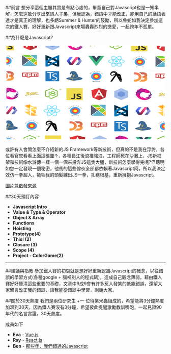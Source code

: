 ##前言
想分享這個主題其實是有點心虛的，畢竟自己對Javascript也是一知半解，怎麼還敢分享出來誤人子弟，但我認為，錯誤中才能改正，能用自己的話語表達才是真正的理解，也多虧Summer & Hunter的鼓勵，所以魯蛇如我決定參加這次的鐵人賽，好好重新跟Javascript來場轟轟烈烈的戀愛，一起跨年不孤單。

##為什麼是Javascript?

<img style="width:100%;height:300px;" src="../images/JSImage.png" />

或許有人會問怎麼不介紹新的JS Framework等新技術，但真的不是我在浮誇，各位看官您看看上面這張圖↑，各種長江後浪推強浪，工程師死在沙灘上，JS新框架和技術像水滸傳一樣一個一個來投奔JS這隻大腿，新技術怎麼學得完呢?但聰明如您一定發現一個秘密，他馬的這些傢伙全部都依賴著Javascript阿，所以我決定效仿一拳超人，犧牲我的頭髮練出JS一拳，扎穩根基，重新擁抱Javascript。

<a href="https://hackernoon.com/how-it-feels-to-learn-javascript-in-2016-d3a717dd577f" target="_blank">圖片兼啟發來源</a>

##30天預訂內容 

* __Javascript Intro__ 
* __Value & Type & Operator__ 
* __Object & Array__
* __Functions__
* __Hoisting__
* __Prototype(4)__
* __This! (2)__
* __Closure (3)__
* __Scope (4)__
* __Project - ColorGame(2)__

- - -
##建議與指教
參加鐵人賽的初衷就是想好好重新認識Javascript的概念，以往錯誤的學習方式(各種google + 腦補別人的程式碼)，造成自己觀念薄弱，藉由鐵人賽好好釐清這些重要的基礎，文章中9成9會有許多惹人發笑的低能錯誤，還望大家留言改正我的錯誤，讓我能從錯誤中學習，謝謝大家。

##關於30天熱度
我們是兩位研究生 +一 位待業米蟲組成的，希望能將3分鐘熱度加溫到30天，因為鐵人賽沒有3分鐘，希望彼此提醒激勵教訓嘴砲，一起見證90年代的名言實證，30天熱度。

成員如下 

* __Eva__ - <a href="" target="_blank">Vue.js</a>
* __Ray__ - <a href="" target="_blank">React.js</a>
* __Ben__ - <a href="" target="_blank">那些年，我們錯過的Javascript</a>

